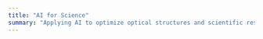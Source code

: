 ```yaml
---
title: "AI for Science"
summary: "Applying AI to optimize optical structures and scientific research methodologies."
---
```

